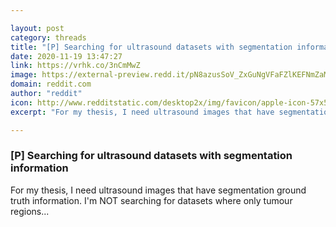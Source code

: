 ```yaml
---

layout: post
category: threads
title: "[P] Searching for ultrasound datasets with segmentation information"
date: 2020-11-19 13:47:27
link: https://vrhk.co/3nCmMwZ
image: https://external-preview.redd.it/pN8azusSoV_ZxGuNgVFaFZlKEFNmZaMH00GhVv1Clzo.jpg?width=550&height=130&auto=webp&crop=550:130,smart&s=d1de09427820407edf50c28bcc647ba9a894802b
domain: reddit.com
author: "reddit"
icon: http://www.redditstatic.com/desktop2x/img/favicon/apple-icon-57x57.png
excerpt: "For my thesis, I need ultrasound images that have segmentation ground truth information. I'm NOT searching for datasets where only tumour regions..."

---
```


### [P] Searching for ultrasound datasets with segmentation information

For my thesis, I need ultrasound images that have segmentation ground truth information. I'm NOT searching for datasets where only tumour regions...